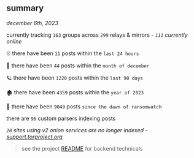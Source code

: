 
## summary
_december 6th, 2023_

currently tracking `163` groups across `299` relays & mirrors - _`111` currently online_

⏲ there have been `11` posts within the `last 24 hours`

🦈 there have been `44` posts within the `month of december`

🪐 there have been `1220` posts within the `last 90 days`

🏚 there have been `4359` posts within the `year of 2023`

🦕 there have been `9049` posts `since the dawn of ransomwatch`

there are `96` custom parsers indexing posts

_`20` sites using v2 onion services are no longer indexed - [support.torproject.org](https://support.torproject.org/onionservices/v2-deprecation/)_

> see the project [README](https://github.com/joshhighet/ransomwatch#ransomwatch--) for backend technicals
